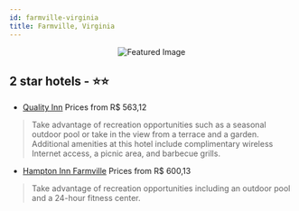 ```yaml
---
id: farmville-virginia
title: Farmville, Virginia
---
```


<center><img src="https://i.travelapi.com/hotels/1000000/30000/25900/25872/e290a868_z.jpg" alt="Featured Image" /></center>


##  2 star hotels - ⭐️⭐️

-    [Quality Inn](https://us.hurb.com/hotels/farmville/quality-inn-JNP-JP208565?cmp=18055) Prices from R$ 563,12
   > Take advantage of recreation opportunities such as a seasonal outdoor pool or take in the view from a terrace and a garden. Additional amenities at this hotel include complimentary wireless Internet access, a picnic area, and barbecue grills.
-    [Hampton Inn Farmville](https://us.hurb.com/hotels/farmville/hampton-inn-farmville-JNP-JP784159?cmp=18055) Prices from R$ 600,13
   > Take advantage of recreation opportunities including an outdoor pool and a 24-hour fitness center.
